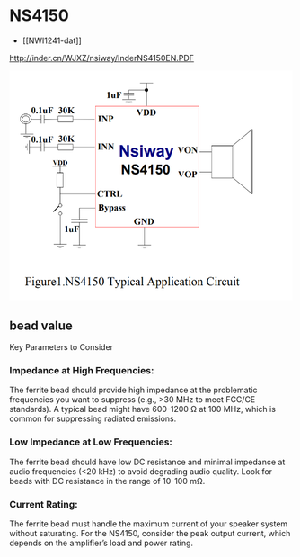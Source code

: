 

# NS4150

- [[NWI1241-dat]]


http://inder.cn/WJXZ/nsiway/InderNS4150EN.PDF

![](44-51-14-22-02-2023.png)


## bead value 


Key Parameters to Consider

### Impedance at High Frequencies:

The ferrite bead should provide high impedance at the problematic frequencies you want to suppress (e.g., >30 MHz to meet FCC/CE standards).
A typical bead might have 600-1200 Ω at 100 MHz, which is common for suppressing radiated emissions.

### Low Impedance at Low Frequencies:

The ferrite bead should have low DC resistance and minimal impedance at audio frequencies (<20 kHz) to avoid degrading audio quality.
Look for beads with DC resistance in the range of 10-100 mΩ.

### Current Rating:

The ferrite bead must handle the maximum current of your speaker system without saturating. For the NS4150, consider the peak output current, which depends on the amplifier’s load and power rating.



